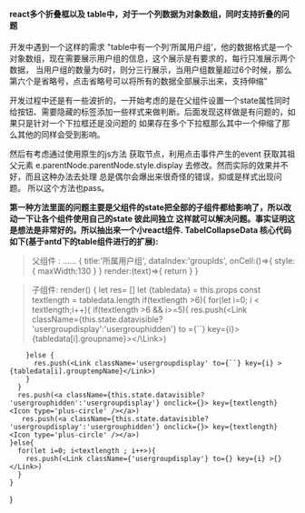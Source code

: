 #### react多个折叠框以及 table中，对于一个列数据为对象数组，同时支持折叠的问题

开发中遇到一个这样的需求 "table中有一个列‘所属用户组’，他的数据格式是一个对象数组，现在需要展示用户组的信息，这个展示是有要求的，每行只准展示两个数据， 当用户组的数量为6时，则分三行展示，当用户组数量超过6个时候，那么第六个是省略号，点击省略号可以将所有的数据全部展示出来，支持伸缩"

开发过程中还是有一些波折的，一开始考虑的是在父组件设置一个state属性同时给按钮、需要隐藏的标签添加一些样式来做判断。后面发现这样做是有问题的，如果只是针对一个下拉框还是没问题的 如果存在多个下拉框那么其中一个伸缩了那么其他的同样会受到影响。

然后有考虑通过使用原生的js方法 获取节点，利用点击事件产生的event 获取其祖父元素 e.parentNode.parentNode.style.display   去修改。然而实际的效果并不好，而且这种办法去处理 总是偶尔会爆出来很奇怪的错误，抑或是样式出现问题。 所以这个方法也pass。

**第一种方法里面的问题主要是父组件的state把全部的子组件都给影响了，所以改动一下让各个组件使用自己的state 彼此间独立 这样就可以解决问题。事实证明这是想法是非常好的。所以抽出来一个小react组件. TabelCollapseData
核心代码如下(基于antd下的table组件进行的扩展):**
> 父组件 :
...... {
    title:'所属用户组',
    dataIndex:'groupIds',
    onCell:()=>{
      style:{
        maxWidth:130
      }
    }
    render:(text)=>{
      return <TableCollapseData tabledata={text}>
    }
}

> 子组件:
  render() {
    let res= []
    let {tabledata} = this.props
    const textlength = tabledata.length
    if(textlength >6){
      for(let i=0; i < textlength;i++){
        if(textlength >6 && i>=5){
          res.push(<Link className={this.state.datavisible? 'usergroupdisplay':'usergrouphidden'} to ={``} key={i}>{tabledata[i].groupname}></\Link>)
          
        }else {
          res.push(<Link className='usergroupdisplay' to={``} key={i} >{tabledata[i].grouptempName}</Link>)
        }
      }
      res.push(<a className={this.state.datavisible? 'usergrouphidden':'usergroupdisplay'} onclick={}> key={textlength}<Icon type='plus-circle' /></a>)
       res.push(<a className={this.state.datavisible? 'usergroupdisplay':'usergrouphidden'} onclick={}> key={textlength}<Icon type='plus-circle' /></a>)
    }else{
      for(let i=0; i<textlength ; i++>){
        res.push(<Link className={'usergroupdisplay'} to={} key={i} >{} </Link>)
      }
    }
  }
  
